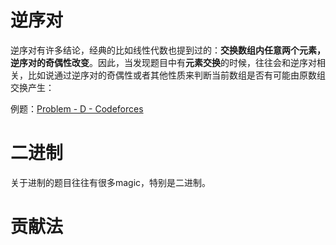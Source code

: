 # 逆序对

逆序对有许多结论，经典的比如线性代数也提到过的：**交换数组内任意两个元素，逆序对的奇偶性改变**。因此，当发现题目中有**元素交换**的时候，往往会和逆序对相关，比如说通过逆序对的奇偶性或者其他性质来判断当前数组是否有可能由原数组交换产生：

例题：[Problem - D - Codeforces](https://codeforces.com/contest/2102/problem/D)



# 二进制

关于进制的题目往往有很多magic，特别是二进制。



# 贡献法